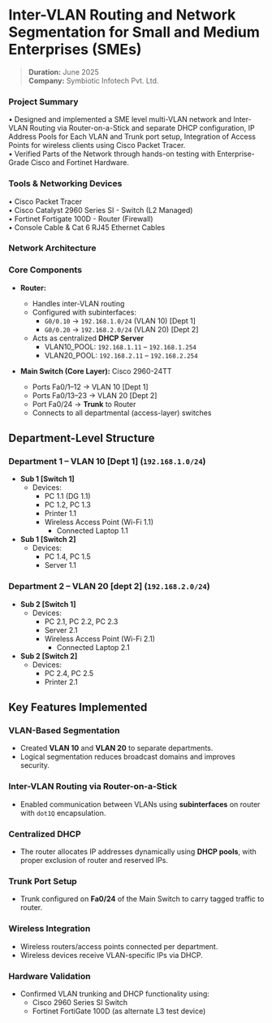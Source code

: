 # Inter-VLAN Routing and Network Segmentation for Small and Medium Enterprises (SMEs)

> **Duration:** June 2025  
> **Company:** Symbiotic Infotech Pvt. Ltd.   

### Project Summary

• Designed and implemented a SME level multi-VLAN network and Inter-VLAN Routing via Router-on-a-Stick and separate DHCP configuration, IP Address Pools for Each VLAN and Trunk port setup, Integration of Access Points for wireless clients using Cisco Packet Tracer.  
• Verified Parts of the Network through hands-on testing with Enterprise-Grade Cisco and Fortinet Hardware.

### Tools & Networking Devices

• Cisco Packet Tracer  
• Cisco Catalyst 2960 Series SI - Switch (L2 Managed)  
• Fortinet Fortigate 100D - Router (Firewall)  
• Console Cable & Cat 6 RJ45 Ethernet Cables

### Network Architecture

### Core Components
- **Router:** 
  - Handles inter-VLAN routing
  - Configured with subinterfaces:
    - `G0/0.10` → `192.168.1.0/24` (VLAN 10) [Dept 1]
    - `G0/0.20` → `192.168.2.0/24` (VLAN 20) [Dept 2]
  - Acts as centralized **DHCP Server**
    - VLAN10_POOL: `192.168.1.11` – `192.168.1.254`
    - VLAN20_POOL: `192.168.2.11` – `192.168.2.254`

- **Main Switch (Core Layer):** Cisco 2960-24TT
  - Ports Fa0/1–12 → VLAN 10 [Dept 1]
  - Ports Fa0/13–23 → VLAN 20 [Dept 2]
  - Port Fa0/24 → **Trunk** to Router
  - Connects to all departmental (access-layer) switches

## Department-Level Structure

### Department 1 – VLAN 10 [Dept 1] (`192.168.1.0/24`)
- **Sub 1 [Switch 1]**
  - Devices:
    - PC 1.1 (DG 1.1)
    - PC 1.2, PC 1.3
    - Printer 1.1
    - Wireless Access Point (Wi-Fi 1.1)
      - Connected Laptop 1.1
- **Sub 1 [Switch 2]**
  - Devices:
    - PC 1.4, PC 1.5
    - Server 1.1

### Department 2 – VLAN 20 [dept 2] (`192.168.2.0/24`)
- **Sub 2 [Switch 1]**
  - Devices:
    - PC 2.1, PC 2.2, PC 2.3
    - Server 2.1
    - Wireless Access Point (Wi-Fi 2.1)
      - Connected Laptop 2.1
- **Sub 2 [Switch 2]**
  - Devices:
    - PC 2.4, PC 2.5
    - Printer 2.1

## Key Features Implemented

### VLAN-Based Segmentation
- Created **VLAN 10** and **VLAN 20** to separate departments.
- Logical segmentation reduces broadcast domains and improves security.

### Inter-VLAN Routing via Router-on-a-Stick
- Enabled communication between VLANs using **subinterfaces** on router with `dot1Q` encapsulation.

### Centralized DHCP
- The router allocates IP addresses dynamically using **DHCP pools**, with proper exclusion of router and reserved IPs.

### Trunk Port Setup
- Trunk configured on **Fa0/24** of the Main Switch to carry tagged traffic to router.

### Wireless Integration
- Wireless routers/access points connected per department.
- Wireless devices receive VLAN-specific IPs via DHCP.

### Hardware Validation
- Confirmed VLAN trunking and DHCP functionality using:
  - Cisco 2960 Series SI Switch
  - Fortinet FortiGate 100D (as alternate L3 test device)


